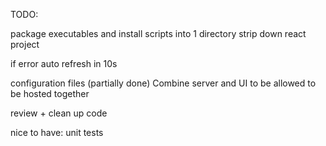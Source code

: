 TODO:

<!-- add ui boxes -->
<!-- launch debounce? -->
<!-- list dir loading time slow? -->
<!-- gen thumbnail queue -->
<!-- search function -->
<!-- project intro page -->
<!-- install scripts -->

package executables and install scripts into 1 directory
strip down react project 

<!-- agent don't crash when mounting -->
<!-- agent don't panic when querying weird urls -->
if error auto refresh in 10s

configuration files (partially done)
Combine server and UI to be allowed to be hosted together

review + clean up code

nice to have:
unit tests